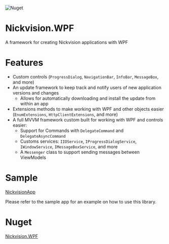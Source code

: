 ![Nuget](https://img.shields.io/nuget/v/Nickvision.WPF)

# Nickvision.WPF
A framework for creating Nickvision applications with WPF

# Features
- Custom controls (`ProgressDialog`, `NavigationBar`, `InfoBar`, `MessageBox`, and more)
- An update framework to keep track and notify users of new application versions and changes
  - Allows for automatically downloading and install the update from within an app
- Extensions methods to make working with WPF and other objects easier (`EnumExtensions`, `HttpClientExtensions`, and more)
- A full MVVM framework custom built for working with WPF and controls easier:
  - Support for Commands with `DelegateCommand` and `DelegateAsyncCommand`
  - Customs services: `IIOService`, `IProgressDialogService`, `IWindowService`, `IMessageBoxService`, and more
  - A `Messenger` class to support sending messages between ViewModels

# Sample
[NickvisionApp](https://github.com/nlogozzo/NickvisionApp)

Please refer to the sample app for an example on how to use this library.

# Nuget
[Nickvision.WPF](https://www.nuget.org/packages/Nickvision.WPF/)
